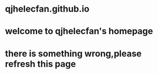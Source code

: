 # qjhelecfan.github.io
# welcome to qjhelecfan's homepage
# there is something wrong,please refresh this page